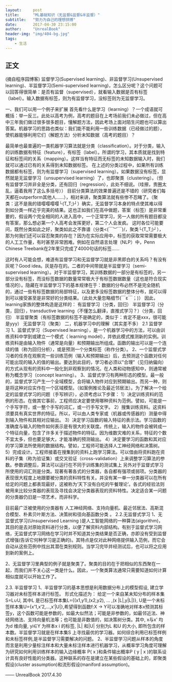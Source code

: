 ```yaml
---
layout:     post
title:      "ML基础知识（无监督&监督&半监督）"
subtitle:   "努力为自己的理想拼搏"
date:       2017-04-30 23:15:00
author:     "UnrealBook"
header-img: "img/404-bg.jpg"
tags:
    - 生活
---
```



## 正文
(摘自程序园博客)
监督学习(Supervised learning)、非监督学习(Unsupervised learning)、半监督学习(Semi-supervised learning)，怎么区分呢？这个问题可以回答得很简单：是否有监督（supervised），就看输入数据是否有标签（label）。输入数据有标签，则为有监督学习，没标签则为无监督学习。

一、我们可以用一个例子来扩展
首先看什么是学习（learning）？一个成语就可概括：举一反三。此处以高考为例，高考的题目在上考场前我们未必做过，但在高中三年我们做过很多很多题目，懂解题方法，因此考场上面对陌生问题也可以算出答案。机器学习的思路也类似：我们能不能利用一些训练数据（已经做过的题），使机器能够利用它们（解题方法）分析未知数据（高考的题目）？


最简单也最普遍的一类机器学习算法就是分类（classification）。对于分类，输入的训练数据有特征（feature），有标签（label）。所谓的学习，其本质就是找到特征和标签间的关系（mapping）。这样当有特征而无标签的未知数据输入时，我们就可以通过已有的关系得到未知数据标签。
在上述的分类过程中，如果所有训练数据都有标签，则为有监督学习（supervised learning）。如果数据没有标签，显然就是无监督学习（unsupervised learning）了，也即聚类（clustering）。（但有监督学习并非全是分类，还有回归（regression），此处不细说。（哇擦，贵圈太乱，逼着我用了这么多括号））
目前分类算法的效果普遍还是不错的（研究者们每天都在outperform其他人……），相对来讲，聚类算法就有些惨不忍睹了。（聚类：这不是我的错嘤嘤嘤嘤└(T_T;)┘）确实，无监督学习本身的特点使其难以得到如分类一样近乎完美的结果。这也正如我们在高中做题，答案（标签）是非常重要的，假设两个完全相同的人进入高中，一个正常学习，另一人做的所有题目都没有答案，那么想必第一个人高考会发挥更好，第二个人会发疯。
这时各位可能要问，既然分类如此之好，聚类如此之不靠谱（分类<(￣︶￣)/，聚类└(T_T;)┘），那为何我们还可以容忍聚类的存在？因为在实际应用中，标签的获取常常需要极大的人工工作量，有时甚至非常困难。例如在自然语言处理（NLP）中，Penn Chinese Treebank在2年里只完成了4000句话的标签……

这时有人可能会想，难道有监督学习和无监督学习就是非黑即白的关系吗？有没有灰呢？Good idea。灰是存在的。二者的中间带就是半监督学习（semi-supervised learning）。对于半监督学习，其训练数据的一部分是有标签的，另一部分没有标签，而没标签数据的数量常常极大于有标签数据数量（这也是符合现实情况的）。隐藏在半监督学习下的基本规律在于：数据的分布必然不是完全随机的，通过一些有标签数据的局部特征，以及更多没标签数据的整体分布，就可以得到可以接受甚至是非常好的分类结果。（此处大量忽略细节(￣ε￣；)）
因此，learning家族的整体构造是这样的：
有监督学习（分类，回归）
半监督学习（分类，回归），transductive learning（不懂怎么翻译，直推式学习？）（分类，回归）
半监督聚类（有标签数据的标签不是确定的，类似于：肯定不是xxx，很可能是yyy）
无监督学习（聚类）
二，机器学习中的理解（其实差不多）
2.1 监督学习
1、监督式学习（Supervised learning），是一个机器学习中的方法，可以由训练资料中学到或建立一个模式（ learning model），并依此模式推测新的实例。训练资料是由输入物件（通常是向量）和预期输出所组成。函数的输出可以是一个连续的值（称为回归分析），或是预测一个分类标签（称作分类）。
2、一个监督式学习者的任务在观察完一些训练范例（输入和预期输出）后，去预测这个函数对任何可能出现的输入的值的输出。要达到此目的，学习者必须以"合理"（见归纳偏向）的方式从现有的资料中一般化到非观察到的情况。在人类和动物感知中，则通常被称为概念学习（concept learning）。
3、监督式学习有两种形态的模型。最一般的，监督式学习产生一个全域模型，会将输入物件对应到预期输出。而另一种，则是将这种对应实作在一个区域模型。（如案例推论及最近邻居法）。为了解决一个给定的监督式学习的问题（手写辨识），必须考虑以下步骤：
1）决定训练资料的范例的形态。在做其它事前，工程师应决定要使用哪种资料为范例。譬如，可能是一个手写字符，或一整个手写的词汇，或一行手写文字。
2）搜集训练资料。这资料须要具有真实世界的特征。所以，可以由人类专家或（机器或传感器的）测量中得到输入物件和其相对应输出。
3）决定学习函数的输入特征的表示法。学习函数的准确度与输入的物件如何表示是有很大的关联度。传统上，输入的物件会被转成一个特征向量，包含了许多关于描述物件的特征。因为维数灾难的关系，特征的个数不宜太多，但也要足够大，才能准确的预测输出。
4）决定要学习的函数和其对应的学习算法所使用的数据结构。譬如，工程师可能选择人工神经网络和决策树。
5）完成设计。工程师接着在搜集到的资料上跑学习算法。可以借由将资料跑在资料的子集（称为验证集）或交叉验证（cross-validation）上来调整学习算法的参数。参数调整后，算法可以运行在不同于训练集的测试集上
另外对于监督式学习所使用的词汇则是分类。现著有著各式的分类器，各自都有强项或弱项。分类器的表现很大程度上地跟要被分类的资料特性有关。并没有某一单一分类器可以在所有给定的问题上都表现最好，这被称为‘天下没有白吃的午餐理论’。各式的经验法则被用来比较分类器的表现及寻找会决定分类器表现的资料特性。决定适合某一问题的分类器仍旧是一项艺术，而非科学。

目前最广泛被使用的分类器有 人工神经网络、支持向量机、最近邻居法、高斯混合模型、朴素贝叶斯方法、决策树和径向基函数分类 。
2.2.无监督式学习
1、无监督式学习(Unsupervised Learning )是人工智能网络的一种算法(algorithm)，其目的是去对原始资料进行分类，以便了解资料内部结构。有别于监督式学习网络，无监督式学习网络在学习时并不知道其分类结果是否正确，亦即没有受到监督式增强(告诉它何种学习是正确的)。其特点是仅对此种网络提供输入范例，而它会自动从这些范例中找出其潜在类别规则。当学习完毕并经测试后，也可以将之应用到新的案例上。

2、无监督学习里典型的例子就是聚类了。聚类的目的在于把相似的东西聚在一起，而我们并不关心这一类是什么。因此，一个聚类算法通常只需要知道如何计算相似度就可以开始工作了。

2.3. 半监督学习
1、半监督学习的基本思想是利用数据分布上的模型假设, 建立学习器对未标签样本进行标签。
形式化描述为：
            给定一个来自某未知分布的样本集S=L∪U, 其中L 是已标签样本集L={(x1,y1),(x2,y2), … ,(x |L|,y|L|)}, U是一个未标签样本集U={x’1,x’2,…,x’|U|},希望得到函数f:X → Y可以准确地对样本x预测其标签y，这个函数可能是参数的，如最大似然法；可能是非参数的，如最邻近法、神经网络法、支持向量机法等；也可能是非数值的，如决策树分类。其中, x与x’  均为d 维向量, yi∈Y 为样本x i 的标签, |L| 和|U| 分别为L 和U 的大小, 即所包含的样本数。半监督学习就是在样本集S 上寻找最优的学习器。如何综合利用已标签样例和未标签样例,是半监督学习需要解决的问题。
2、半监督学习问题从样本的角度而言是利用少量标注样本和大量未标注样本进行机器学习，从概率学习角度可理解为研究如何利用训练样本的输入边缘概率 P( x )和条件输出概率P ( y | x )的联系设计具有良好性能的分类器。这种联系的存在是建立在某些假设的基础上的，即聚类假设(cluster  assumption)和流形假设(maniford assumption)。

—— UnrealBook 2017.4.30
